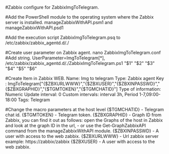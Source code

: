 #Zabbix configure for ZabbixImgToTelegram.

#Add the PowerShell module to the operating system where the Zabbix server is installed.
manageZabbixWithAPI.psm1 and manageZabbixWithAPI.psd1

#Add the execution script ZabbixImgToTelegram.psq to /etc/zabbix/zabbix_agentd.d/./

#Create user parameter on Zabbix agent.
nano ZabbixImgToTelegram.conf
#Add string.
UserParameter=ImgToTelegram[*], /etc/zabbix/zabbix_agentd.d/./ZabbixImgToTelegram.ps1 "$1" "$2" "$3" "$4" "$5" "$6"

#Create Item in Zabbix WEB.
Name: Img to telegram
Type: Zabbix agent
Key : ImgToTelegram["{$ZBXURLWWW}","{$ZBXUSER}","{$ZBXINPASSWD}","{$ZBXGRAPHID}","{$TGMTOKEN}","{$TGMCHATID}"]
Type of information: Numeric
Update interval: 0
Custom intervals: interval 3h, Period 1-7,09:00-18:00
Tags: Telegram



#Change the macro parameters at the host level
{$TGMCHATID}    - Telegram chat id.
{$TGMTOKEN}     - Telegram token.
{$ZBXGRAPHID}   - Graph ID from Zabbix, you can find it out as follows: open the Graphs of the host in Zabbix and look at the graph ID in the url,
                - or use the Get-GraphZabbixAPI command from the manageZabbixWithAPI module.
{$ZBXINPASSWD}  - A user with access to the web zabbix.
{$ZBXURLWWW}    - Url zabbix server example: https://zabbix/zabbix
{$ZBXUSER}      - A user with access to the web zabbix.